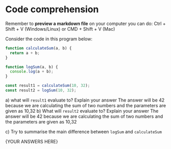 # Code comprehension

Remember to **preview a markdown file** on your computer you can do:
Ctrl + Shift + V (Windows/Linux) or CMD + Shift + V (Mac)

Consider the code in this program below:

```js
function calculateSum(a, b) {
  return a + b;
}

function logSum(a, b) {
  console.log(a + b);
}

const result1 = calculateSum(10, 32);
const result2 = logSum(10, 32);
```

a) what will `result1` evaluate to? Explain your answer
    The answer will be 42 because we are calculating the sum of two numbers and the parameters are given as 10,32
b) What will `result2` evaluate to? Explain your answer
    The answer will be 42 because we are calculating the sum of two numbers and the parameters are given as 10,32

c) Try to summarise the main difference between `logSum` and `calculateSum`


{YOUR ANSWERS HERE}
